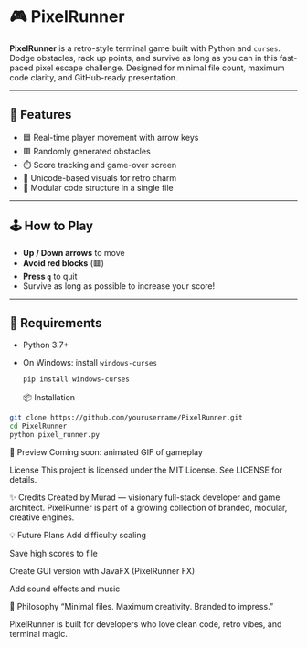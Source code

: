 # 🎮 PixelRunner

**PixelRunner** is a retro-style terminal game built with Python and `curses`. Dodge obstacles, rack up points, and survive as long as you can in this fast-paced pixel escape challenge. Designed for minimal file count, maximum code clarity, and GitHub-ready presentation.

---

## 🚀 Features

- 🟦 Real-time player movement with arrow keys
- 🟥 Randomly generated obstacles
- ⏱️ Score tracking and game-over screen
- 🎨 Unicode-based visuals for retro charm
- 🧩 Modular code structure in a single file

---

## 🕹️ How to Play

- **Up / Down arrows** to move
- **Avoid red blocks** (🟥)
- **Press `q`** to quit
- Survive as long as possible to increase your score!

---

## 🧰 Requirements

- Python 3.7+
- On Windows: install `windows-curses`  
  ```bash
  pip install windows-curses
  ```

  📦 Installation
```bash
git clone https://github.com/yourusername/PixelRunner.git
cd PixelRunner
python pixel_runner.py
```

📸 Preview
Coming soon: animated GIF of gameplay

License
This project is licensed under the MIT License. See LICENSE for details.

✨ Credits
Created by Murad — visionary full-stack developer and game architect. PixelRunner is part of a growing collection of branded, modular, creative engines.

💡 Future Plans
Add difficulty scaling

Save high scores to file

Create GUI version with JavaFX (PixelRunner FX)

Add sound effects and music

🧠 Philosophy
“Minimal files. Maximum creativity. Branded to impress.”

PixelRunner is built for developers who love clean code, retro vibes, and terminal magic.
